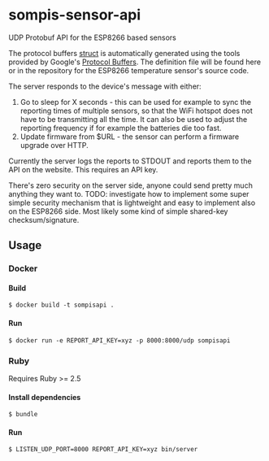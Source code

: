# sompis-sensor-api

UDP Protobuf API for the ESP8266 based sensors

The protocol buffers [struct](lib/sensor_api/sompadata_pb.rb) is automatically generated using the tools provided by Google's [Protocol Buffers](https://developers.google.com/protocol-buffers/). The definition file will be found here or in the repository for the ESP8266 temperature sensor's source code.

The server responds to the device's message with either:

1) Go to sleep for X seconds - this can be used for example to sync the reporting times of multiple sensors, so that the WiFi hotspot does not have to be transmitting all the time. It can also be used to adjust the reporting frequency if for example the batteries die too fast.
2) Update firmware from $URL - the sensor can perform a firmware upgrade over HTTP.

Currently the server logs the reports to STDOUT and reports them to the API on the website. This requires an API key.

There's zero security on the server side, anyone could send pretty much anything they want to. TODO: investigate how to implement some super simple security mechanism that is lightweight and easy to implement also on the ESP8266 side. Most likely some kind of simple shared-key checksum/signature.

## Usage

### Docker

#### Build

```
$ docker build -t sompisapi .
```

#### Run

```
$ docker run -e REPORT_API_KEY=xyz -p 8000:8000/udp sompisapi
```

### Ruby

Requires Ruby >= 2.5

#### Install dependencies

```
$ bundle
```

#### Run

```
$ LISTEN_UDP_PORT=8000 REPORT_API_KEY=xyz bin/server
```
